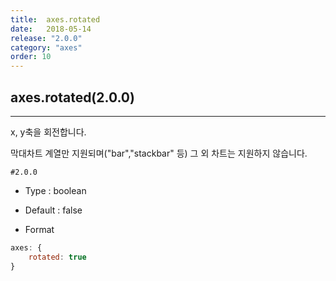 ```yaml
---
title:  axes.rotated
date:   2018-05-14
release: "2.0.0"
category: "axes"
order: 10
---
```


## axes.rotated(2.0.0)
---

x, y축을 회전합니다.

막대차트 계열만 지원되며("bar","stackbar" 등) 그 외 차트는 지원하지 않습니다.

`#2.0.0`

* Type : boolean

* Default : false

* Format
```javascript
axes: {
	rotated: true
}
```

